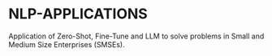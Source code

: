 # NLP-APPLICATIONS
Application of Zero-Shot, Fine-Tune and LLM to solve problems in Small and Medium Size Enterprises (SMSEs).

